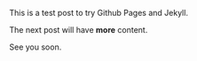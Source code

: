 This is a test post to try Github Pages and Jekyll.

The next post will have **more** content.

See you soon.

